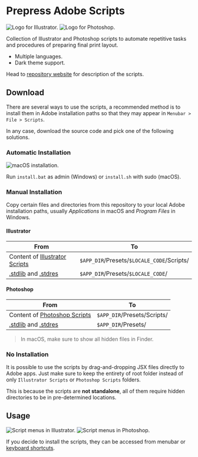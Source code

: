 # Prepress Adobe Scripts

![Logo for Illustrator.](https://github.com/hendraanggrian/prepress-adobe-scripts/raw/assets/logo_ai.png)
![Logo for Photoshop.](https://github.com/hendraanggrian/prepress-adobe-scripts/raw/assets/logo_psd.png)

Collection of Illustrator and Photoshop scripts to automate repetitive tasks and
procedures of preparing final print layout.

- Multiple languages.
- Dark theme support.

Head to [repository website](http://hendraanggrian.com/prepress-adobe-scripts/)
for description of the scripts.

## Download

There are several ways to use the scripts, a recommended method is to install
them in Adobe installation paths so that they may appear in
`Menubar > File > Scripts`.

In any case, download the source code and pick one of the following solutions.

### Automatic Installation

![macOS installation.](https://github.com/hendraanggrian/prepress-adobe-scripts/raw/assets/install.png)

Run `install.bat` as admin (Windows) or `install.sh` with sudo (macOS).

### Manual Installation

Copy certain files and directories from this repository to your local Adobe
installation paths, usually *Applications* in macOS and *Program Files* in
Windows.

#### Illustrator

| From | To |
| --- | --- |
| Content of [Illustrator Scripts] | `$APP_DIR`/Presets/`$LOCALE_CODE`/Scripts/ |
| [.stdlib] and [.stdres] | `$APP_DIR`/Presets/`$LOCALE_CODE`/ |

#### Photoshop

| From | To |
| --- | --- |
| Content of [Photoshop Scripts] | `$APP_DIR`/Presets/Scripts/ |
| [.stdlib] and [.stdres] | `$APP_DIR`/Presets/ |

> In macOS, make sure to show all hidden files in Finder.

### No Installation

It is possible to use the scripts by drag-and-dropping JSX files directly to
Adobe apps. Just make sure to keep the entirety of root folder instead of only
`Illustrator Scripts` or `Photoshop Scripts` folders.

This is because the scripts are **not standalone**, all of them require hidden
directories to be in pre-determined locations.

## Usage

![Script menus in Illustrator.](https://github.com/hendraanggrian/prepress-adobe-scripts/raw/assets/menu_ai.png)
![Script menus in Photoshop.](https://github.com/hendraanggrian/prepress-adobe-scripts/raw/assets/menu_psd.png)

If you decide to install the scripts, they can be accessed from menubar or
[keyboard shortcuts](Actions).

[.stdlib]: .stdlib
[.stdres]: .stdres
[Illustrator Scripts]: Illustrator%20Scripts
[Photoshop Scripts]: Photoshop%20Scripts
